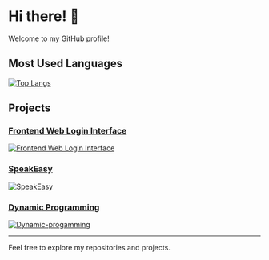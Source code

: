 # Hi there! 👋

Welcome to my GitHub profile!

## Most Used Languages

[![Top Langs](https://github-readme-stats.vercel.app/api/top-langs/?username=zzl7181)](https://github.com/anuraghazra/github-readme-stats)
## Projects

### [Frontend Web Login Interface](https://github.com/zzl7181/Frontend-Web-Login-Interface)
[![Frontend Web Login Interface](https://github-readme-stats.vercel.app/api/pin/?username=chronoscop&repo=Frontend-Web-Login-Interface)](https://github.com/chronoscop/Frontend-Web-Login-Interface)

### [SpeakEasy](https://github.com/zzl7181/SpeakEasy)
[![SpeakEasy](https://github-readme-stats.vercel.app/api/pin/?username=chronoscop1&repo=SpeakEasy)](https://github.com/chronoscop/SpeakEasy)

### [Dynamic Programming](https://github.com/zzl7181/Dynamic-progamming)

[![Dynamic-progamming](https://github-readme-stats.vercel.app/api/pin/?username=chronoscop&repo=Dynamic-progamming)](https://github.com/chronoscop/Dynamic-progamming)

---

Feel free to explore my repositories and projects. 
